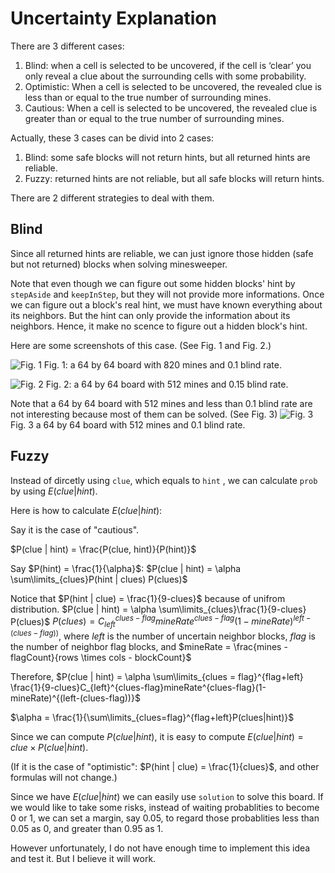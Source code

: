 # Uncertainty Explanation

There are 3 different cases:
1. Blind: when a cell is selected to be uncovered, if the cell is ‘clear’ you only reveal a clue about the surrounding cells with some probability. 
2. Optimistic: When a cell is selected to be uncovered, the revealed clue is less than or equal to the true number of surrounding mines.
3. Cautious: When a cell is selected to be uncovered, the revealed clue is greater than or equal to the true number of surrounding mines.

Actually, these 3 cases can be divid into 2 cases:
1. Blind: some safe blocks will not return hints, but all returned hints are reliable.
2. Fuzzy: returned hints are not reliable, but all safe blocks will return hints.

There are 2 different strategies to deal with them.

## Blind
Since all returned hints are reliable, we can just ignore those hidden (safe but not returned) blocks when solving minesweeper.

Note that even though we can figure out some hidden blocks' hint by `stepAside` and `keepInStep`, but they will not provide more informations. Once we can figure out a block's real hint, we must have known everything about its neighbors. But the hint can only provide the information about its neighbors. Hence, it make no scence to figure out a hidden block's hint.

Here are some screenshots of this case. (See Fig. 1 and Fig. 2.)

![Fig. 1](https://lh3.googleusercontent.com/WLsIJW0RvxTTgKyw2ypmxgC8u7x5Kb45joCBV-swIBwUtPPUDNBPvt64hURuyQbVY2f_7x7Vitkf "Fig. 1")
Fig. 1: a 64 by 64 board with 820 mines and 0.1 blind rate.

![Fig. 2](https://lh3.googleusercontent.com/iutQICz5AqfCOu2-A03zY8wsipYNydDVjbVFfFnlXVhfo1t2wdoUiEvc-ezr5OC68D4crogtfyb1 "FIg. 2")
Fig. 2: a 64 by 64 board with 512 mines and 0.15 blind rate.

Note that a 64 by 64 board with 512 mines and less than 0.1 blind rate are not interesting because most of them can be solved. (See Fig. 3)
![Fig. 3](https://lh3.googleusercontent.com/iSgJkaPsVNA8XnrAWUWJtUFpfuvmZo7j973KN4jhYke0acIExwXcs7fmvHIMLE1siDo4yQj6JsHK "Fig. 3")
Fig. 3 a 64 by 64 board with 512 mines and 0.1 blind rate.

## Fuzzy
Instead of dircetly using `clue`, which equals to `hint` , we can calculate `prob` by using $E(clue|hint)$.

Here is how to calculate $E(clue | hint)$:

Say it is the case of "cautious". 

$P(clue | hint) = \frac{P(clue, hint)}{P(hint)}$

Say $P(hint) = \frac{1}{\alpha}$:
$P(clue | hint) = \alpha \sum\limits_{clues}P(hint | clues) P(clues)$

Notice that $P(hint | clue) = \frac{1}{9-clues}$ because of unifrom distribution.
$P(clue | hint) = \alpha \sum\limits_{clues}\frac{1}{9-clues} P(clues)$
$P(clues) = C_{left}^{clues-flag}mineRate^{clues-flag}(1-mineRate)^{left-(clues-flag))}$, where $left$ is the number of uncertain neighbor blocks, $flag$ is the number of neighbor flag blocks, and $mineRate = \frac{mines - flagCount}{rows \times cols - blockCount}$

Therefore, $P(clue | hint) = \alpha \sum\limits_{clues = flag}^{flag+left} \frac{1}{9-clues}C_{left}^{clues-flag}mineRate^{clues-flag}(1-mineRate)^{(left-(clues-flag))}$

$\alpha = \frac{1}{\sum\limits_{clues=flag}^{flag+left}P(clues|hint)}$

Since we can compute $P(clue|hint)$, it is easy to compute $E(clue|hint) = clue \times P(clue|hint)$.

(If it is the case of "optimistic": $P(hint | clue) = \frac{1}{clues}$, and other formulas will not change.)

Since we have $E(clue|hint)$ we can easily use `solution` to solve this board. If we would like to take some risks, instead of waiting probablities to become 0 or 1, we can set a margin, say 0.05, to regard those probablities less than 0.05 as 0, and greater than 0.95 as 1.

However unfortunately, I do not have enough time to implement this idea and test it. But I believe it will work.